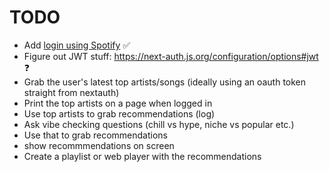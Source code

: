 # TODO

- Add [login using Spotify](https://next-auth.js.org/providers/spotify) :white_check_mark:
- Figure out JWT stuff: https://next-auth.js.org/configuration/options#jwt :question:
- Grab the user's latest top artists/songs (ideally using an oauth token straight from nextauth)
- Print the top artists on a page when logged in
- Use top artists to grab recommendations (log)
- Ask vibe checking questions (chill vs hype, niche vs popular etc.)
- Use that to grab recommendations
- show recommmendations on screen
- Create a playlist or web player with the recommendations
